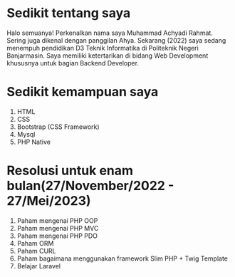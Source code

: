 # Sedikit tentang saya
Halo semuanya! Perkenalkan nama saya Muhammad Achyadi Rahmat. Sering juga dikenal dengan panggilan Ahya.
Sekarang (2022) saya sedang menempuh pendidikan D3 Teknik Informatika di Politeknik Negeri Banjarmasin.
Saya memiliki ketertarikan di bidang Web Development khususnya untuk bagian Backend Developer. 

# Sedikit kemampuan saya
1. HTML
2. CSS 
3. Bootstrap (CSS Framework)
4. Mysql
5. PHP Native

# Resolusi untuk enam bulan(27/November/2022 - 27/Mei/2023)
1. Paham mengenai PHP OOP
2. Paham mengenai PHP MVC
3. Paham mengenai PHP PDO
4. Paham ORM
5. Paham CURL
6. Paham bagaimana menggunakan framework Slim PHP + Twig Template
7. Belajar Laravel
